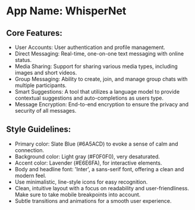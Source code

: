 # **App Name**: WhisperNet

## Core Features:

- User Accounts: User authentication and profile management.
- Direct Messaging: Real-time, one-on-one text messaging with online status.
- Media Sharing: Support for sharing various media types, including images and short videos.
- Group Messaging: Ability to create, join, and manage group chats with multiple participants.
- Smart Suggestions: A tool that utilizes a language model to provide contextual suggestions and auto-completions as users type.
- Message Encryption: End-to-end encryption to ensure the privacy and security of all messages.

## Style Guidelines:

- Primary color: Slate Blue (#6A5ACD) to evoke a sense of calm and connection.
- Background color: Light gray (#F0F0F0), very desaturated.
- Accent color: Lavender (#E6E6FA), for interactive elements.
- Body and headline font: 'Inter', a sans-serif font, offering a clean and modern feel.
- Use minimalistic, line-style icons for easy recognition.
- Clean, intuitive layout with a focus on readability and user-friendliness. Make sure to take mobile breakpoints into account.
- Subtle transitions and animations for a smooth user experience.